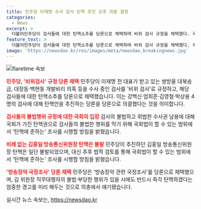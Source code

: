 ```yaml
---
title: 민주당 이재명 수사 검사 탄핵 추진 오후 의총 결정
categories:
  - News
excerpt: >
  더불어민주당이 검사들에 대한 탄핵소추를 당론으로 채택하며 비위 검사 규정을 채택했다. 국회에서 의원총회가 열린 후 더불어민주당은 이같은 결정을 하였는데, 국정조사와 방송장악 관련한 규정도 당론으로 채택했다. 김홍일 방송통신위원장에 대한 탄핵은 불발되었지만, 추후 법적 검토를 통해 탄핵에 준하는 조사를 시행할 방침을 밝혔다.
feature_text: >
  더불어민주당이 검사들에 대한 탄핵소추를 당론으로 채택하며 비위 검사 규정을 채택했다. 국회에서 의원총회가 열린 후 더불어민주당은 이같은 결정을 하였는데, 국정조사와 방송장악 관련한 규정도 당론으로 채택했다. 김홍일 방송통신위원장에 대한 탄핵은 불발되었지만, 추후 법적 검토를 통해 탄핵에 준하는 조사를 시행할 방침을 밝혔다.
image: 'https://newsdao.kr/res/images/meta/newsdao_breakingnews.jpg'
---
```


<p><img src="https://newsdao.kr/res/images/meta/newsdao_breakingnews.jpg" alt="flaretime 속보" /></p>

<p><b><span style="color: #ee2323;">민주당, '비위검사' 규정 당론 채택</span></b>
민주당이 이재명 전 대표가 받고 있는 쌍방울 대북송금, 대장동·백현동 개발비리 의혹 등을 수사 중인 검사를 '비위 검사'로 규정하고, 해당 검사들에 대한 탄핵소추를 당론으로 채택했습니다. 이는 강백신·엄희준·김영철·박상용 4명의 검사에 대해 탄핵안을 추진하는 당론을 당론으로 의결했다는 것을 의미합니다.</p>

<p><b><span style="color: #ee2323;">검사들의 불법행위 규정에 대한 국회의 입장</span></b>
검사의 불법하고 위법한 수사권 남용에 대해 국회가 가진 탄핵권으로 검사들의 불법한 행위를 막기 위해 국회법이 할 수 있는 범위에서 '탄핵에 준하는' 조사를 시행할 방침을 밝혔습니다.</p>

<p><b><span style="color: #ee2323;">비례 없는 김홍일 방송통신위원장 탄핵은 불발</span></b>
민주당이 추진하던 김홍일 방송통신위원장 탄핵은 일단 불발되었으며, 대신 추후 법적 검토를 통해 국회법이 할 수 있는 범위에서 '탄핵에 준하는' 조사를 시행할 방침을 밝혔습니다.</p>

<p><b><span style="color: #ee2323;">'방송장악 국정조사' 당론 채택</span></b>
민주당은 '방송장악 관련 국정조사'를 당론으로 채택했으며, 김 위원장 직무대행자의 불법·부당한 행위가 있을 시에도 반드시 즉각 탄핵하겠다는 엄중한 경고를 미리 해두는 것으로 의총에서 얘기됐습니다.</p>
실시간 뉴스 속보는, <a href="https://newsdao.kr" rel="dofollow">https://newsdao.kr</a>


